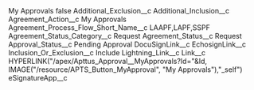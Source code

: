 <?xml version="1.0" encoding="UTF-8"?>
<CustomMetadata xmlns="http://soap.sforce.com/2006/04/metadata" xmlns:xsi="http://www.w3.org/2001/XMLSchema-instance" xmlns:xsd="http://www.w3.org/2001/XMLSchema">
    <label>My Approvals</label>
    <protected>false</protected>
    <values>
        <field>Additional_Exclusion__c</field>
        <value xsi:nil="true"/>
    </values>
    <values>
        <field>Additional_Inclusion__c</field>
        <value xsi:nil="true"/>
    </values>
    <values>
        <field>Agreement_Action__c</field>
        <value xsi:type="xsd:string">My Approvals</value>
    </values>
    <values>
        <field>Agreement_Process_Flow_Short_Name__c</field>
        <value xsi:type="xsd:string">LAAPF,LAPF,SSPF</value>
    </values>
    <values>
        <field>Agreement_Status_Category__c</field>
        <value xsi:type="xsd:string">Request</value>
    </values>
    <values>
        <field>Agreement_Status__c</field>
        <value xsi:type="xsd:string">Request</value>
    </values>
    <values>
        <field>Approval_Status__c</field>
        <value xsi:type="xsd:string">Pending Approval</value>
    </values>
    <values>
        <field>DocuSignLink__c</field>
        <value xsi:nil="true"/>
    </values>
    <values>
        <field>EchosignLink__c</field>
        <value xsi:nil="true"/>
    </values>
    <values>
        <field>Inclusion_Or_Exclusion__c</field>
        <value xsi:type="xsd:string">Include</value>
    </values>
    <values>
        <field>Lightning_Link__c</field>
        <value xsi:nil="true"/>
    </values>
    <values>
        <field>Link__c</field>
        <value xsi:type="xsd:string">HYPERLINK(&quot;/apex/Apttus_Approval__MyApprovals?Id=&quot;&amp;Id, IMAGE(&quot;/resource/APTS_Button_MyApproval&quot;, &quot;My Approvals&quot;),&quot;_self&quot;)</value>
    </values>
    <values>
        <field>eSignatureApp__c</field>
        <value xsi:nil="true"/>
    </values>
</CustomMetadata>
